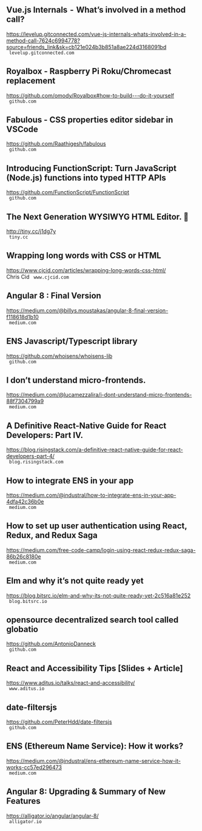 ## Vue.js Internals  -  What’s involved in a method call?  
https://levelup.gitconnected.com/vue-js-internals-whats-involved-in-a-method-call-7624c6994778?source=friends_link&sk=cb121e024b3b851a8ae224d3168091bd  
 ` levelup.gitconnected.com`
  

## Royalbox - Raspberry Pi Roku/Chromecast replacement  
https://github.com/omody/Royalbox#how-to-build---do-it-yourself  
 ` github.com`
  

## Fabulous - CSS properties editor sidebar in VSCode  
https://github.com/Raathigesh/fabulous  
 ` github.com`
  

## Introducing FunctionScript: Turn JavaScript (Node.js) functions into typed HTTP APIs  
https://github.com/FunctionScript/FunctionScript  
 ` github.com`
  

## The Next Generation WYSIWYG HTML Editor. 💫  
http://tiny.cc/j1dg7y  
 ` tiny.cc`
  

## Wrapping long words with CSS or HTML  
https://www.cjcid.com/articles/wrapping-long-words-css-html/  
Chris Cid ` www.cjcid.com`
  

## Angular 8 : Final Version  
https://medium.com/@billys.moustakas/angular-8-final-version-f118618d1b10  
 ` medium.com`
  

## ENS Javascript/Typescript library  
https://github.com/whoisens/whoisens-lib  
 ` github.com`
  

## I don’t understand micro-frontends.  
https://medium.com/@lucamezzalira/i-dont-understand-micro-frontends-88f7304799a9  
 ` medium.com`
  

## A Definitive React-Native Guide for React Developers: Part IV.  
https://blog.risingstack.com/a-definitive-react-native-guide-for-react-developers-part-4/  
 ` blog.risingstack.com`
  

## How to integrate ENS in your app  
https://medium.com/@industral/how-to-integrate-ens-in-your-app-4dfa42c36b0e  
 ` medium.com`
  

## How to set up user authentication using React, Redux, and Redux Saga  
https://medium.com/free-code-camp/login-using-react-redux-redux-saga-86b26c8180e  
 ` medium.com`
  

## Elm and why it’s not quite ready yet  
https://blog.bitsrc.io/elm-and-why-its-not-quite-ready-yet-2c516a81e252  
 ` blog.bitsrc.io`
  

## opensource decentralized search tool called globatio  
https://github.com/AntonioDanneck  
 ` github.com`
  

## React and Accessibility Tips [Slides + Article]  
https://www.aditus.io/talks/react-and-accessibility/  
 ` www.aditus.io`
  

## date-filtersjs  
https://github.com/PeterHdd/date-filtersjs  
 ` github.com`
  

## ENS (Ethereum Name Service): How it works?  
https://medium.com/@industral/ens-ethereum-name-service-how-it-works-cc57ed296473  
 ` medium.com`
  

## Angular 8: Upgrading & Summary of New Features  
https://alligator.io/angular/angular-8/  
 ` alligator.io`
  

